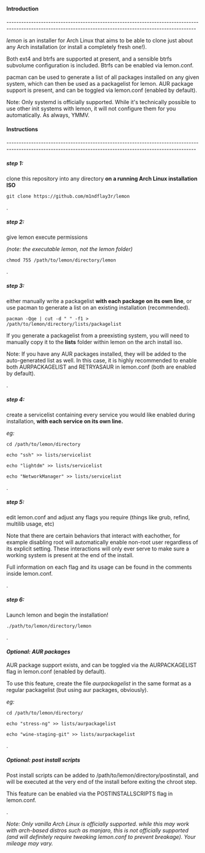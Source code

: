 <h4>Introduction</h4>
-----------------------------------------------------------------------------------------------------------------------------------------------------------

*lemon* is an installer for Arch Linux that aims to be able to clone just about any Arch installation (or install a completely fresh one!). 

Both ext4 and btrfs are supported at present, and a sensible btrfs subvolume configuration is included. Btrfs can be enabled via lemon.conf. 

pacman can be used to generate a list of all packages installed on any given system, which can then be used as a packagelist for lemon. AUR package support is present, and can be toggled via lemon.conf (enabled by default). 

Note: Only systemd is officially supported. While it's technically possible to use other init systems with lemon, it will not configure them for you automatically. As always, YMMV. 
<h4>Instructions</h4>
-----------------------------------------------------------------------------------------------------------------------------------------------------------

<h5>step 1:</h5>

clone this repository into any directory **on a running Arch Linux installation ISO**

   ``` git clone https://github.com/m1ndflay3r/lemon ```


.
<h5>step 2:</h5>

give lemon execute permissions

*(note: the executable lemon, not the lemon folder)*

   ``` chmod 755 /path/to/lemon/directory/lemon ```


.
<h5>step 3:</h5> 

either manually write a packagelist **with each package on its own line**, or use pacman to generate a list on an existing installation (recommended).

   ``` pacman -Qqe | cut -d " " -f1 > /path/to/lemon/directory/lists/packagelist ```

If you generate a packagelist from a preexisting system, you will need to manually copy it to the **lists** folder within lemon on the arch install iso.


Note: If you have any AUR packages installed, they will be added to the auto-generated list as well. In this case, it is highly recommended to enable both AURPACKAGELIST and RETRYASAUR in lemon.conf (both are enabled by default). 


.
<h5>step 4:</h5> 

create a servicelist containing every service you would like enabled during installation, **with each service on its own line.**


*eg:*

   ``` cd /path/to/lemon/directory ```
   
   ``` echo "ssh" >> lists/servicelist ```
   
   ``` echo "lightdm" >> lists/servicelist ```
   
   ``` echo "NetworkManager" >> lists/servicelist ```


.
<h5>step 5:</h5> 

edit lemon.conf and adjust any flags you require (things like grub, refind, multilib usage, etc)

Note that there are certain behaviors that interact with eachother, for example disabling root will automatically enable non-root user regardless of its explicit setting. These interactions will only ever serve to make sure a working system is present at the end of the install.


Full information on each flag and its usage can be found in the comments inside lemon.conf.


.
<h5>step 6:</h5>

Launch lemon and begin the installation!

   ``` ./path/to/lemon/directory/lemon ```


.
<h4><i>Optional: AUR packages</i></h4>

AUR package support exists, and can be toggled via the AURPACKAGELIST flag in lemon.conf (enabled by default).

To use this feature, create the file *aurpackagelist* in the same format as a regular packagelist (but using aur packages, obviously).


*eg:*

   ``` cd /path/to/lemon/directory/ ```
   
   ``` echo "stress-ng" >> lists/aurpackagelist ```
   
   ``` echo "wine-staging-git" >> lists/aurpackagelist ```
   


.
<h5><i>Optional: post install scripts</i></h5>

Post install scripts can be added to /path/to/lemon/directory/postinstall, and will be executed at the very end of the install before exiting the chroot step. 

This feature can be enabled via the POSTINSTALLSCRIPTS flag in lemon.conf.



.


*Note: Only vanilla Arch Linux is officially supported. while this may work with arch-based distros such as manjaro, this is not officially supported (and will definitely require tweaking lemon.conf to prevent breakage). Your mileage may vary.*

